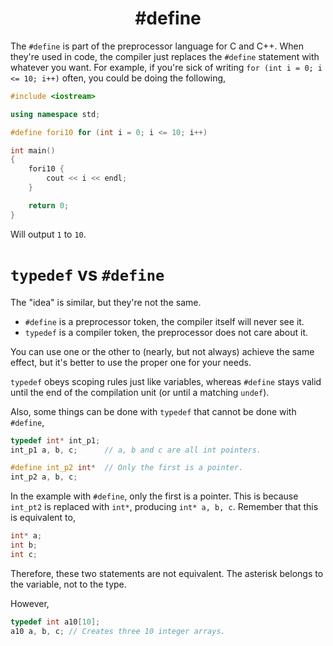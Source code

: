 <div align="center">
  <h1> #define </h1>
</div>

The `#define` is part of the preprocessor language for C and C++. When they're used in code, the compiler just replaces the `#define` statement with whatever you want. For example, if you're sick of writing `for (int i = 0; i <= 10; i++)` often, you could be doing the following,

```C++
#include <iostream>

using namespace std;

#define fori10 for (int i = 0; i <= 10; i++)

int main()
{
    fori10 {
        cout << i << endl;
    }

    return 0;
}
```

Will output `1` to `10`.

# `typedef` vs `#define`

The "idea" is similar, but they're not the same.

- `#define` is a preprocessor token, the compiler itself will never see it.
- `typedef` is a compiler token, the preprocessor does not care about it.

You can use one or the other to (nearly, but not always) achieve the same effect, but it's better to use the proper one for your needs.

`typedef` obeys scoping rules just like variables, whereas `#define` stays valid until the end of the compilation unit (or until a matching `undef`).

Also, some things can be done with `typedef` that cannot be done with `#define`, 

```C++
typedef int* int_p1;
int_p1 a, b, c;      // a, b and c are all int pointers.

#define int_p2 int*  // Only the first is a pointer.
int_p2 a, b, c;
```

In the example with `#define`, only the first is a pointer. This is because `int_pt2` is replaced with `int*`, producing `int* a, b, c`. Remember that this is equivalent to,

```C++
int* a;
int b;
int c;
```

Therefore, these two statements are not equivalent. The asterisk belongs to the variable, not to the type.

However,

```C++
typedef int a10[10];
a10 a, b, c; // Creates three 10 integer arrays.
```